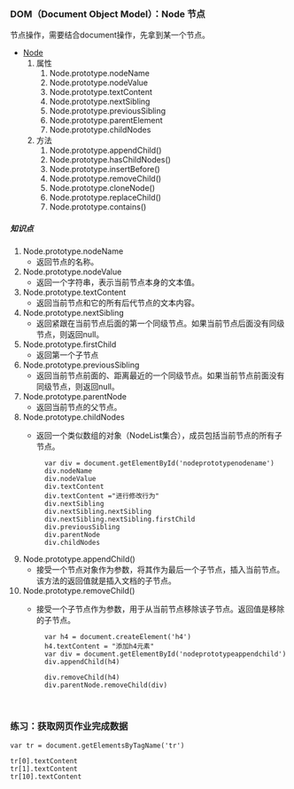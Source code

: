 ### DOM（Document Object Model）：Node 节点 ###

节点操作，需要结合document操作，先拿到某一个节点。

- [Node](https://wangdoc.com/javascript/dom/node.html)
	1. 属性
		1. Node.prototype.nodeName
		2. Node.prototype.nodeValue
		3. Node.prototype.textContent
		4. Node.prototype.nextSibling
		5. Node.prototype.previousSibling
		6. Node.prototype.parentElement
		7. Node.prototype.childNodes
	2. 方法
		1. Node.prototype.appendChild()
		2. Node.prototype.hasChildNodes()
		3. Node.prototype.insertBefore()
		4. Node.prototype.removeChild()
		5. Node.prototype.cloneNode()
		6. Node.prototype.replaceChild()
		7. Node.prototype.contains()

##### 知识点
1. Node.prototype.nodeName
	- 返回节点的名称。
2. Node.prototype.nodeValue
	- 返回一个字符串，表示当前节点本身的文本值。
3. Node.prototype.textContent
	- 返回当前节点和它的所有后代节点的文本内容。
4. Node.prototype.nextSibling
	- 返回紧跟在当前节点后面的第一个同级节点。如果当前节点后面没有同级节点，则返回null。
5. Node.prototype.firstChild
	- 返回第一个子节点
6. Node.prototype.previousSibling 
	- 返回当前节点前面的、距离最近的一个同级节点。如果当前节点前面没有同级节点，则返回null。
7. Node.prototype.parentNode
	- 返回当前节点的父节点。
8. Node.prototype.childNodes
	- 返回一个类似数组的对象（NodeList集合），成员包括当前节点的所有子节点。


			var div = document.getElementById('nodeprototypenodename')
			div.nodeName
			div.nodeValue
			div.textContent
			div.textContent ="进行修改行为"
			div.nextSibling
			div.nextSibling.nextSibling
			div.nextSibling.nextSibling.firstChild
			div.previousSibling
			div.parentNode
			div.childNodes

9. Node.prototype.appendChild()
	- 接受一个节点对象作为参数，将其作为最后一个子节点，插入当前节点。该方法的返回值就是插入文档的子节点。
10. Node.prototype.removeChild()
	- 接受一个子节点作为参数，用于从当前节点移除该子节点。返回值是移除的子节点。

			var h4 = document.createElement('h4')
			h4.textContent = "添加h4元素"
			var div = document.getElementById('nodeprototypeappendchild')
			div.appendChild(h4)

			div.removeChild(h4)
			div.parentNode.removeChild(div)
​

### 练习：获取网页作业完成数据 ###

	var tr = document.getElementsByTagName('tr')
	
	tr[0].textContent
	tr[1].textContent
	tr[10].textContent



